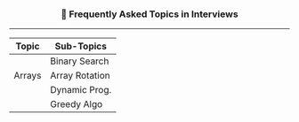 ### <p align="center"> 🎯 Frequently Asked Topics in Interviews </p>

-----------------------------------------------------------------
 <p align="center">
  
|    Topic      |      Sub-Topics    |
| ------------- |      ------------  |
|               |      Binary Search |
|    Arrays     |      Array Rotation|
|               |      Dynamic Prog. |
|               |       Greedy Algo  | 
  
</p>  
